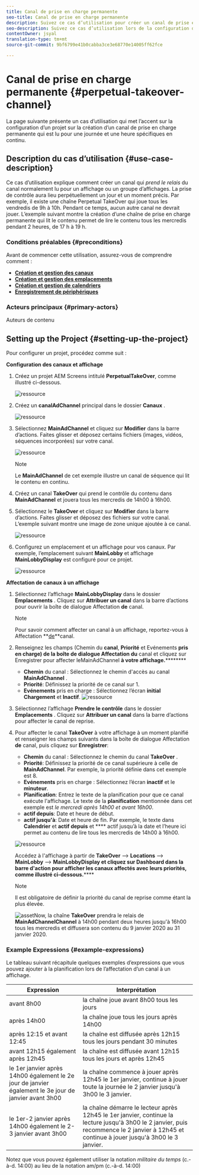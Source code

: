 ```yaml
---
title: Canal de prise en charge permanente
seo-title: Canal de prise en charge permanente
description: Suivez ce cas d’utilisation pour créer un canal de prise en charge permanente.
seo-description: Suivez ce cas d’utilisation lors de la configuration d’un projet qui crée un canal de prise en charge permanente qui est lu pour une journée et une heure spécifiques en continu.
contentOwner: jsyal
translation-type: tm+mt
source-git-commit: 9bf6799e41b0cabba3ce3e68770e14005ff62fce

---
```



# Canal de prise en charge permanente {#perpetual-takeover-channel}

La page suivante présente un cas d’utilisation qui met l’accent sur la configuration d’un projet sur la création d’un canal de prise en charge permanente qui est lu pour une journée et une heure spécifiques en continu.

## Description du cas d’utilisation  {#use-case-description}

Ce cas d’utilisation explique comment créer un canal qui *prend le relais* du canal normalement lu pour un affichage ou un groupe d’affichages. La prise de contrôle aura lieu perpétuellement un jour et un moment précis.
Par exemple, il existe une chaîne Perpetual TakeOver qui joue tous les vendredis de 9h à 10h. Pendant ce temps, aucun autre canal ne devrait jouer. L’exemple suivant montre la création d’une chaîne de prise en charge permanente qui lit le contenu permet de lire le contenu tous les mercredis pendant 2 heures, de 17 h à 19 h.

### Conditions préalables {#preconditions}

Avant de commencer cette utilisation, assurez-vous de comprendre comment :

* **[Création et gestion des canaux](managing-channels.md)**
* **[Création et gestion des emplacements](managing-locations.md)**
* **[Création et gestion de calendriers](managing-schedules.md)**
* **[Enregistrement de périphériques](device-registration.md)**

### Acteurs principaux {#primary-actors}

Auteurs de contenu

## Setting up the Project {#setting-up-the-project}

Pour configurer un projet, procédez comme suit :

**Configuration des canaux et affichage**

1. Créez un projet AEM Screens intitulé **PerpetualTakeOver**, comme illustré ci-dessous.

   ![ressource](assets/p_usecase1.png)

1. Créez un **canalAdChannel** principal dans le dossier **Canaux** .

   ![ressource](assets/p_usecase2.png)

1. Sélectionnez **MainAdChannel** et cliquez sur **Modifier** dans la barre d’actions. Faites glisser et déposez certains fichiers (images, vidéos, séquences incorporées) sur votre canal.

   ![ressource](assets/p_usecase3.png)


   >[!NOTE]
   >Le **MainAdChannel** de cet exemple illustre un canal de séquence qui lit le contenu en continu.

1. Créez un canal **TakeOver** qui prend le contrôle du contenu dans **MainAdChannel** et jouera tous les mercredis de 14h00 à 16h00.

1. Sélectionnez le **TakeOver** et cliquez sur **Modifier** dans la barre d’actions. Faites glisser et déposez des fichiers sur votre canal. L’exemple suivant montre une image de zone unique ajoutée à ce canal.

   ![ressource](assets/p_usecase4.png)

1. Configurez un emplacement et un affichage pour vos canaux. Par exemple, l’emplacement suivant **MainLobby** et affichage **MainLobbyDisplay** est configuré pour ce projet.

   ![ressource](assets/p_usecase5.png)

**Affectation de canaux à un affichage**

1. Sélectionnez l’affichage **MainLobbyDisplay** dans le dossier **Emplacements** . Cliquez sur **Attribuer un canal** dans la barre d’actions pour ouvrir la boîte de dialogue Affectation **de** canal.

   >[!NOTE]
   >Pour savoir comment affecter un canal à un affichage, reportez-vous à Affectation **[de](channel-assignment.md)**canal.

1. Renseignez les champs (Chemin du **canal**, **Priorité** et Evénements **pris en charge) de la boîte de dialogue Affectation du** canal et cliquez sur Enregistrer pour affecter leMainAdChannel **à votre affichage.**********

   * **Chemin** du canal : Sélectionnez le chemin d&#39;accès au canal **MainAdChannel** .
   * **Priorité**: Définissez la priorité de ce canal sur 1.
   * **Evénements** pris en charge : Sélectionnez l’écran **initial Chargement** et **Inactif**.
   ![ressource](assets/p_usecase6.png)

1. Sélectionnez l’affichage **Prendre le contrôle** dans le dossier **Emplacements** . Cliquez sur **Attribuer un canal** dans la barre d’actions pour affecter le canal de reprise.

1. Pour affecter le canal **TakeOver** à votre affichage à un moment planifié et renseigner les champs suivants dans la boîte de dialogue Affectation **de** canal, puis cliquez sur **Enregistrer**:

   * **Chemin** du canal : Sélectionnez le chemin du canal **TakeOver** .
   * **Priorité**: Définissez la priorité de ce canal supérieure à celle de **MainAdChannel**. Par exemple, la priorité définie dans cet exemple est 8.
   * **Evénements** pris en charge : Sélectionnez l’écran **inactif** et le **minuteur**.
   * **Planification**: Entrez le texte de la planification pour que ce canal exécute l&#39;affichage. Le texte de la **planification** mentionnée dans cet exemple est *le mercredi après 14h00 et avant 16h00*.
   * **actif depuis**: Date et heure de début.
   * **actif jusqu&#39;à**: Date et heure de fin.
   Par exemple, le texte dans **Calendrier** et **actif depuis** et **** actif jusqu’à la date et l’heure ici permet au contenu de lire tous les mercredis de 14h00 à 16h00.


   ![ressource](assets/p_usecase7.png)

   Accédez à l&#39;affichage à partir de **TakeOver** —> **Locations** —> **MainLobby** —> **MainLobbyDisplay et cliquez sur Dashboard dans la barre d&#39;action pour afficher les canaux affectés avec leurs priorités, comme illustré ci-dessous.******

   >[!NOTE]
   >Il est obligatoire de définir la priorité du canal de reprise comme étant la plus élevée.

   ![asset](assets/p_usecase8.png)Now, la chaîne **TakeOver** prendra le relais de **MainAdChannelChannel** à 14h00 pendant deux heures jusqu&#39;à 16h00 tous les mercredis et diffusera son contenu du 9 janvier 2020 au 31 janvier 2020.

### Example Expressions {#example-expressions}

Le tableau suivant récapitule quelques exemples d’expressions que vous pouvez ajouter à la planification lors de l’affectation d’un canal à un affichage.

| **Expression** | **Interprétation** |
|---|---|
| avant 8h00 | la chaîne joue avant 8h00 tous les jours |
| après 14h00 | la chaîne joue tous les jours après 14h00 |
| après 12:15 et avant 12:45 | la chaîne est diffusée après 12h15 tous les jours pendant 30 minutes |
| avant 12h15 également après 12h45 | la chaîne est diffusée avant 12h15 tous les jours et après 12h45 |
| le 1er janvier après 14h00 également le 2e jour de janvier également le 3e jour de janvier avant 3h00 | la chaîne commence à jouer après 12h45 le 1er janvier, continue à jouer toute la journée le 2 janvier jusqu&#39;à 3h00 le 3 janvier. |
| le 1er-2 janvier après 14h00 également le 2-3 janvier avant 3h00 | la chaîne démarre le lecteur après 12h45 le 1er janvier, continue la lecture jusqu&#39;à 3h00 le 2 janvier, puis recommence le 2 janvier à 12h45 et continue à jouer jusqu&#39;à 3h00 le 3 janvier. |

Notez que vous pouvez également utiliser la notation _militaire du temps_ (c.-à-d. 14:00) au lieu de la notation am/pm (c.-à-d. 14:00)
